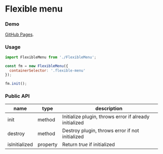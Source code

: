 # Flexible menu

### Demo 
[GitHub Pages](https://n-spl1nter.github.io/flexible-menu/).
### Usage
```javascript
import FlexibleMenu from './FlexibleMenu';

const fm = new FlexibleMenu({
  containerSelector: '.flexible-menu'
});

fm.init();
```
### Public API
| name | type | description |
| ---- | ---- | ----------- |
| init | method | Initialize plugin, throws error if already initialized |  
| destroy | method | Destroy plugin, throws error if not initialized |  
| isInitialized | property | Return *true* if initialized |  